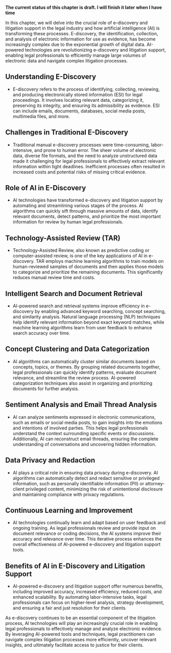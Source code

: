 **The current status of this chapter is draft. I will finish it later when I have time**

In this chapter, we will delve into the crucial role of e-discovery and litigation support in the legal industry and how artificial intelligence (AI) is transforming these processes. E-discovery, the identification, collection, and analysis of electronic information for use as evidence, has become increasingly complex due to the exponential growth of digital data. AI-powered technologies are revolutionizing e-discovery and litigation support, enabling legal professionals to efficiently manage large volumes of electronic data and navigate complex litigation processes.

Understanding E-Discovery
-------------------------

* E-discovery refers to the process of identifying, collecting, reviewing, and producing electronically stored information (ESI) for legal proceedings. It involves locating relevant data, categorizing it, preserving its integrity, and ensuring its admissibility as evidence. ESI can include emails, documents, databases, social media posts, multimedia files, and more.

Challenges in Traditional E-Discovery
-------------------------------------

* Traditional manual e-discovery processes were time-consuming, labor-intensive, and prone to human error. The sheer volume of electronic data, diverse file formats, and the need to analyze unstructured data made it challenging for legal professionals to effectively extract relevant information within tight deadlines. Inefficient processes often resulted in increased costs and potential risks of missing critical evidence.

Role of AI in E-Discovery
-------------------------

* AI technologies have transformed e-discovery and litigation support by automating and streamlining various stages of the process. AI algorithms can quickly sift through massive amounts of data, identify relevant documents, detect patterns, and prioritize the most important information for review by human legal professionals.

Technology-Assisted Review (TAR)
--------------------------------

* Technology-Assisted Review, also known as predictive coding or computer-assisted review, is one of the key applications of AI in e-discovery. TAR employs machine learning algorithms to train models on human-reviewed samples of documents and then applies those models to categorize and prioritize the remaining documents. This significantly reduces manual review time and costs.

Intelligent Search and Document Retrieval
-----------------------------------------

* AI-powered search and retrieval systems improve efficiency in e-discovery by enabling advanced keyword searching, concept searching, and similarity analysis. Natural language processing (NLP) techniques help identify relevant information beyond exact keyword matches, while machine learning algorithms learn from user feedback to enhance search accuracy over time.

Concept Clustering and Data Categorization
------------------------------------------

* AI algorithms can automatically cluster similar documents based on concepts, topics, or themes. By grouping related documents together, legal professionals can quickly identify patterns, evaluate document relevance, and streamline the review process. AI-powered categorization techniques also assist in organizing and prioritizing documents for further analysis.

Sentiment Analysis and Email Thread Analysis
--------------------------------------------

* AI can analyze sentiments expressed in electronic communications, such as emails or social media posts, to gain insights into the emotions and intentions of involved parties. This helps legal professionals understand the context surrounding specific events or discussions. Additionally, AI can reconstruct email threads, ensuring the complete understanding of conversations and uncovering hidden information.

Data Privacy and Redaction
--------------------------

* AI plays a critical role in ensuring data privacy during e-discovery. AI algorithms can automatically detect and redact sensitive or privileged information, such as personally identifiable information (PII) or attorney-client privileged content, minimizing the risk of unintentional disclosure and maintaining compliance with privacy regulations.

Continuous Learning and Improvement
-----------------------------------

* AI technologies continually learn and adapt based on user feedback and ongoing training. As legal professionals review and provide input on document relevance or coding decisions, the AI systems improve their accuracy and relevance over time. This iterative process enhances the overall effectiveness of AI-powered e-discovery and litigation support tools.

Benefits of AI in E-Discovery and Litigation Support
----------------------------------------------------

* AI-powered e-discovery and litigation support offer numerous benefits, including improved accuracy, increased efficiency, reduced costs, and enhanced scalability. By automating labor-intensive tasks, legal professionals can focus on higher-level analysis, strategy development, and ensuring a fair and just resolution for their clients.

As e-discovery continues to be an essential component of the litigation process, AI technologies will play an increasingly crucial role in enabling legal professionals to effectively manage and analyze electronic evidence. By leveraging AI-powered tools and techniques, legal practitioners can navigate complex litigation processes more efficiently, uncover relevant insights, and ultimately facilitate access to justice for their clients.
